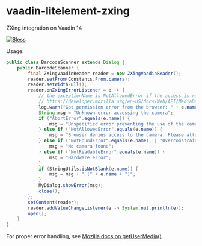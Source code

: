 # vaadin-litelement-zxing
ZXing integration on Vaadin 14

[![Bless](https://img.shields.io/badge/bless-Alpaca-brightgreen)](http://lunagao.github.io/BlessYourCodeTag/)

Usage:

```java
public class BarcodeScanner extends Dialog {
    public BarcodeScanner {
        final ZXingVaadinReader reader = new ZXingVaadinReader();
        reader.setFrom(Constants.From.camera);
        reader.setWidthFull();
        reader.onZxingErrorListener = e -> {
            // the exceptionName is NotAllowedError if the access is rejected by the user. For other names, please check
            // https://developer.mozilla.org/en-US/docs/Web/API/MediaDevices/getUserMedia
            log.warn("Got permission error from the browser: " + e.name + ": " + e.message);
            String msg = "Unknown error accessing the camera";
            if ("AbortError".equals(e.name)) {
                msg = "Unspecified error preventing the use of the camera";
            } else if ("NotAllowedError".equals(e.name)) {
                msg = "Browser denies access to the camera. Please allow access to the camera in your browser and/or use secure connection";
            } else if ("NotFoundError".equals(e.name) || "OverconstrainedError".equals(e.name)) {
                msg = "No camera found";
            } else if ("NotReadableError".equals(e.name)) {
                msg = "Hardware error";
            }
            if (StringUtils.isNotBlank(e.name)) {
                msg = msg + " (" + e.name + ")";
            }
            MyDialog.showError(msg);
            close();
        };
        setContent(reader);
        reader.addValueChangeListener(e -> System.out.println(e));
        open();
    }
}
```

For proper error handling, see [Mozilla docs on getUserMedia()](https://developer.mozilla.org/en-US/docs/Web/API/MediaDevices/getUserMedia).
